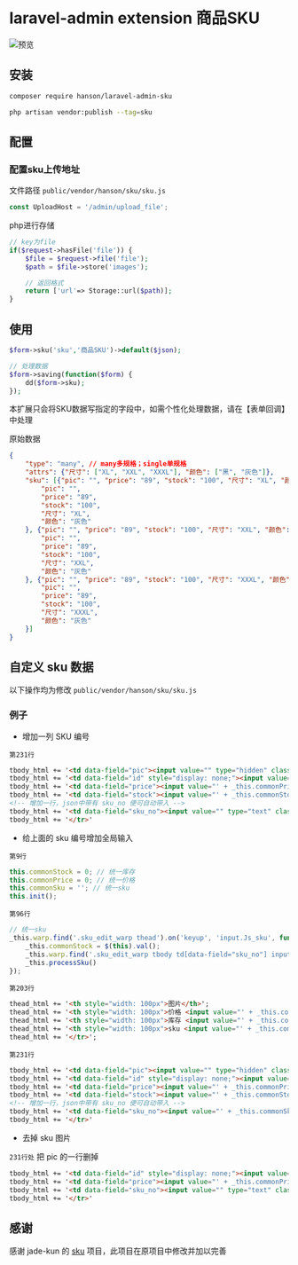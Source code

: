 laravel-admin extension 商品SKU
======

![预览](https://github.com/jade-kun/sku/blob/master/1.png?raw=true)

## 安装
```bash
composer require hanson/laravel-admin-sku

php artisan vendor:publish --tag=sku
```

## 配置

### 配置sku上传地址

文件路径 `public/vendor/hanson/sku/sku.js`

```javascript
const UploadHost = '/admin/upload_file';
```

php进行存储

```php
// key为file
if($request->hasFile('file')) {
    $file = $request->file('file');
    $path = $file->store('images');

    // 返回格式
    return ['url'=> Storage::url($path)];
}
```

## 使用

```php
$form->sku('sku','商品SKU')->default($json);

// 处理数据
$form->saving(function($form) {
    dd($form->sku);
});
```

本扩展只会将SKU数据写指定的字段中，如需个性化处理数据，请在【表单回调】中处理

原始数据
```json
{
	"type": "many", // many多规格；single单规格
	"attrs": {"尺寸": ["XL", "XXL", "XXXL"], "颜色": ["黑", "灰色"]},
    "sku": [{"pic": "", "price": "89", "stock": "100", "尺寸": "XL", "颜色": "黑"}, {
        "pic": "",
        "price": "89",
        "stock": "100",
        "尺寸": "XL",
        "颜色": "灰色"
    }, {"pic": "", "price": "89", "stock": "100", "尺寸": "XXL", "颜色": "黑"}, {
        "pic": "",
        "price": "89",
        "stock": "100",
        "尺寸": "XXL",
        "颜色": "灰色"
    }, {"pic": "", "price": "89", "stock": "100", "尺寸": "XXXL", "颜色": "黑"}, {
        "pic": "",
        "price": "89",
        "stock": "100",
        "尺寸": "XXXL",
        "颜色": "灰色"
    }]
}
```

## 自定义 sku 数据

以下操作均为修改 `public/vendor/hanson/sku/sku.js`

### 例子

* 增加一列 SKU 编号

`第231行`

```html
tbody_html += '<td data-field="pic"><input value="" type="hidden" class="form-control"><span class="Js_sku_upload">+</span><span class="Js_sku_del_pic">清空</span></td>';
tbody_html += '<td data-field="id" style="display: none;"><input value="" type="hidden"></td>';
tbody_html += '<td data-field="price"><input value="' + _this.commonPrice + '" type="text" class="form-control"></td>';
tbody_html += '<td data-field="stock"><input value="' + _this.commonStock + '" type="text" class="form-control"></td>';
<!-- 增加一行，json中带有 sku_no 便可自动带入 -->
tbody_html += '<td data-field="sku_no"><input value="" type="text" class="form-control"></td>';
tbody_html += '</tr>'
```

* 给上面的 sku 编号增加全局输入

`第9行`

```javascript
this.commonStock = 0; // 统一库存
this.commonPrice = 0; // 统一价格
this.commonSku = ''; // 统一sku
this.init();
```

`第96行`

```javascript
// 统一sku
_this.warp.find('.sku_edit_warp thead').on('keyup', 'input.Js_sku', function () {
    _this.commonStock = $(this).val();
    _this.warp.find('.sku_edit_warp tbody td[data-field="sku_no"] input').val(_this.commonStock);
    _this.processSku()
});
```

`第203行`
```html
thead_html += '<th style="width: 100px">图片</th>';
thead_html += '<th style="width: 100px">价格 <input value="' + _this.commonPrice + '" type="text" style="width: 50px" class="Js_price"></th>';
thead_html += '<th style="width: 100px">库存 <input value="' + _this.commonStock + '" type="text" style="width: 50px" class="Js_stock"></th>';
thead_html += '<th style="width: 100px">sku <input value="' + _this.commonSku + '" type="text" style="width: 50px" class="Js_sku"></th>';
thead_html += '</tr>';
```

`第231行`

```html
tbody_html += '<td data-field="pic"><input value="" type="hidden" class="form-control"><span class="Js_sku_upload">+</span><span class="Js_sku_del_pic">清空</span></td>';
tbody_html += '<td data-field="id" style="display: none;"><input value="" type="hidden"></td>';
tbody_html += '<td data-field="price"><input value="' + _this.commonPrice + '" type="text" class="form-control"></td>';
tbody_html += '<td data-field="stock"><input value="' + _this.commonStock + '" type="text" class="form-control"></td>';
<!-- 增加一行，json中带有 sku_no 便可自动带入 -->
tbody_html += '<td data-field="sku_no"><input value="' + _this.commonSku + '" type="text" class="form-control"></td>';
tbody_html += '</tr>'
```

* 去掉 sku 图片

`231行处` 把 pic 的一行删掉

```html
tbody_html += '<td data-field="id" style="display: none;"><input value="" type="hidden"></td>';
tbody_html += '<td data-field="price"><input value="' + _this.commonPrice + '" type="text" class="form-control"></td>';
tbody_html += '<td data-field="sku_no"><input value="" type="text" class="form-control"></td>';
tbody_html += '</tr>'
```

## 感谢

感谢 jade-kun 的 [sku](https://github.com/jade-kun/sku) 项目，此项目在原项目中修改并加以完善
